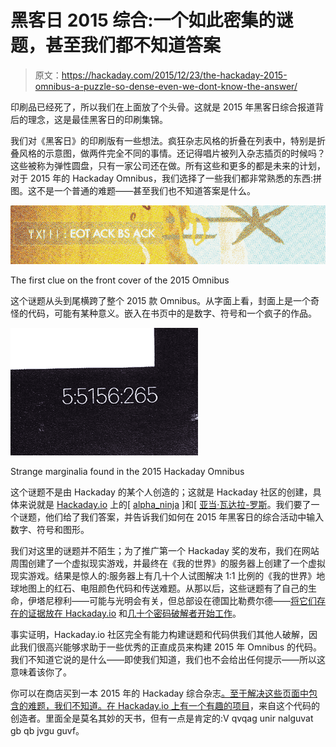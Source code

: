 # 黑客日 2015 综合:一个如此密集的谜题，甚至我们都不知道答案

> 原文：<https://hackaday.com/2015/12/23/the-hackaday-2015-omnibus-a-puzzle-so-dense-even-we-dont-know-the-answer/>

印刷品已经死了，所以我们在上面放了个头骨。这就是 2015 年黑客日综合报道背后的理念，这是最佳黑客日的印刷集锦。

我们对《黑客日》的印刷版有一些想法。疯狂杂志风格的折叠在列表中，特别是折叠风格的示意图，做两件完全不同的事情。还记得唱片被列入杂志插页的时候吗？这些被称为弹性圆盘，只有一家公司还在做。所有这些和更多的都是未来的计划，对于 2015 年的 Hackaday Omnibus，我们选择了一些我们都非常熟悉的东西:拼图。这不是一个普通的难题——甚至我们也不知道答案是什么。

![EOT ACK BS](img/b03dd6f34cc3be189250a5da1b7b32a1.png)

The first clue on the front cover of the 2015 Omnibus

这个谜题从头到尾横跨了整个 2015 款 Omnibus。从字面上看，封面上是一个奇怪的代码，可能有某种意义。嵌入在书页中的是数字、符号和一个疯子的作品。

![Strange marginalia found in the 2015 Hackaday Omnibus](img/a00b76950810b48ebb500683a8870a1a.png)

Strange marginalia found in the 2015 Hackaday Omnibus

这个谜题不是由 Hackaday 的某个人创造的；这就是 Hackaday 社区的创建，具体来说就是 [Hackaday.io](https://hackaday.io) 上的[ [alpha_ninja](https://hackaday.io/alphaninja) ]和[ [亚当·瓦达拉-罗斯](https://hackaday.io/adamjvr)。我们要了一个谜题，他们给了我们答案，并告诉我们如何在 2015 年黑客日的综合活动中输入数字、符号和图形。

我们对这里的谜题并不陌生；为了推广第一个 Hackaday 奖的发布，我们在网站周围创建了一个虚拟现实游戏，并最终在《我的世界》的服务器上创建了一个虚拟现实游戏。结果是惊人的:服务器上有几十个人试图解决 1:1 比例的《我的世界》地球地图上的红石、电阻颜色代码和传送难题。从那以后，这些谜题有了自己的生命，伊塔尼穆利——可能与光明会有关，但总部设在德国比勒费尔德——[将它们存在的证据放在 Hackaday.io](https://hackaday.io/conspiracy) 和[几十个密码破解者开始工作](https://hackaday.io/project/8762-itanimulli-code-crackers)。

事实证明，Hackaday.io 社区完全有能力构建谜题和代码供我们其他人破解，因此我们很高兴能够求助于一些优秀的正直成员来构建 2015 年 Omnibus 的代码。我们不知道它说的是什么——即使我们知道，我们也不会给出任何提示——所以这意味着该你了。

你可以在商店买到一本 2015 年的 Hackaday 综合杂志[。至于解决这些页面中包含的难题，我们不知道。在 Hackaday.io 上有一个](http://store.hackaday.com/products/hackaday-omnibus-2015)[有趣的项目](https://hackaday.io/project/8191-secret-project)，来自这个代码的创造者。里面全是莫名其妙的天书，但有一点是肯定的:V qvqag unir nalguvat gb qb jvgu guvf。
